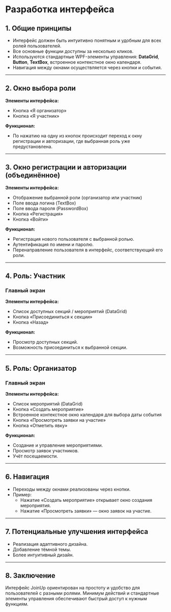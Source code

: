 ﻿
# Разработка интерфейса

## 1. Общие принципы
- Интерфейс должен быть интуитивно понятным и удобным для всех ролей пользователей.
- Все основные функции доступны за несколько кликов.
- Используются стандартные WPF-элементы управления: **DataGrid**, **Button**, **TextBox**, встроенное контекстное окно календаря.
- Навигация между окнами осуществляется через кнопки и события.

---

## 2. Окно выбора роли
**Элементы интерфейса:**
- Кнопка «Я организатор»
- Кнопка «Я участник»

**Функционал:**
- По нажатию на одну из кнопок происходит переход к окну регистрации и авторизации, где выбранная роль уже предустановлена.

---

## 3. Окно регистрации и авторизации (объединённое)
**Элементы интерфейса:**
- Отображение выбранной роли (организатор или участник)
- Поле ввода логина (TextBox)
- Поле ввода пароля (PasswordBox)
- Кнопка «Регистрация»
- Кнопка «Войти»

**Функционал:**
- Регистрация нового пользователя с выбранной ролью.
- Аутентификация по имени и паролю.
- Перенаправление пользователя в интерфейс, соответствующий его роли.

---

## 4. Роль: Участник

### Главный экран
**Элементы интерфейса:**
- Список доступных секций / мероприятий (DataGrid)
- Кнопка «Присоединиться к секции»
- Кнопка «Назад»

**Функционал:**
- Просмотр доступных секций.
- Возможность присоединиться к выбранной секции.

---

## 5. Роль: Организатор

### Главный экран
**Элементы интерфейса:**
- Список мероприятий (DataGrid)
- Кнопка «Создать мероприятие»
- Встроенное контекстное окно календаря для выбора даты события
- Кнопка «Просмотреть заявки на участие»
- Кнопка «Отметить явку»

**Функционал:**
- Создание и управление мероприятиями.
- Просмотр заявок участников.
- Учёт посещаемости.

---

## 6. Навигация
- Переходы между окнами реализованы через кнопки.
- Пример:  
  - Нажатие «Создать мероприятие» открывает окно создания мероприятия.  
  - Нажатие «Просмотреть заявки» — окно заявок на участие.

---

## 7. Потенциальные улучшения интерфейса
- Реализация адаптивного дизайна.
- Добавление тёмной темы.
- Более интуитивный дизайн.

---

## 8. Заключение
Интерфейс JoinUp ориентирован на простоту и удобство для пользователей с разными ролями. Минимум действий и стандартные элементы управления обеспечивают быстрый доступ к нужным функциям.

